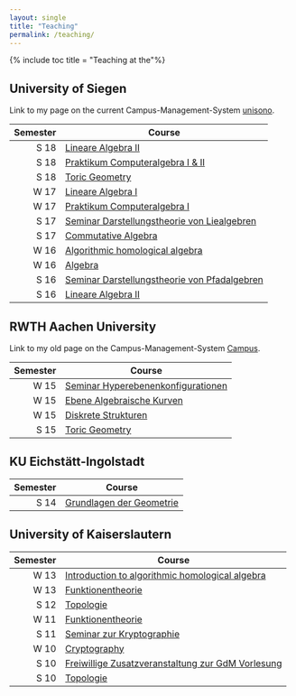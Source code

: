 ```yaml
---
layout: single
title: "Teaching"
permalink: /teaching/
---
```


{% include toc title = "Teaching at the"%}

## University of Siegen

Link to my page on the current Campus-Management-System [unisono](https://unisono.uni-siegen.de/qisserver/pages/cm/exa/examEventOverviewOwn/showOverview.xhtml?_flowId=examEventOverviewOwn-flow&_flowExecutionKey=e3s1).

 Semester | Course
---------:|--------
   S 18  | [Lineare Algebra II](/teaching/S18/LA_II/)
   S 18  | [Praktikum Computeralgebra I & II](/teaching/S18/PraktikumCA/)
   S 18  | [Toric Geometry](/teaching/S18/TG/)
   W 17  | [Lineare Algebra I](/teaching/W17/LA_I/)
   W 17  | [Praktikum Computeralgebra I](/teaching/W17/PraktikumCA/)
   S 17  | [Seminar Darstellungstheorie von Liealgebren](https://www.mathb.rwth-aachen.de/~barakat/Lehre/SS17/Seminar_Liealgebren)
   S 17  | [Commutative Algebra](https://www.mathb.rwth-aachen.de/~barakat/Lehre/SS17/CA)
   W 16  | [Algorithmic homological algebra](https://www.mathb.rwth-aachen.de/~barakat/Lehre/WS16/HomologicalAlgebra)
   W 16  | [Algebra](https://www.mathb.rwth-aachen.de/~barakat/Lehre/WS16/Algebra)
   S 16  | [Seminar Darstellungstheorie von Pfadalgebren](https://www.mathb.rwth-aachen.de/~barakat/Lehre/SS16/Seminar_Pfadalgebren)
   S 16  | [Lineare Algebra II](https://www.mathb.rwth-aachen.de/~barakat/Lehre/SS16/LAII)

## RWTH Aachen University

Link to my old page on the Campus-Management-System [Campus](https://www.campus.rwth-aachen.de/rwth/all/eventlist.asp?gguid=0x50F27056CE85D51196710000F4B4937D&mode=lecturer&title=&tguid=0x0B473CF286B45B4984CD02565C07D6F8).

 Semester | Course
---------:|--------
   W 15  | [Seminar Hyperebenenkonfigurationen](https://www.mathb.rwth-aachen.de/~barakat/Lehre/WS15/Seminar_Hyperebenenkonfigurationen)
   W 15  | [Ebene Algebraische Kurven](https://www.mathb.rwth-aachen.de/~barakat/Lehre/WS15/Ebene_Algebraische_Kurven)
   W 15  | [Diskrete Strukturen](https://www.mathb.rwth-aachen.de/~barakat/Lehre/WS15/Diskrete_Strukturen)
   S 15  | [Toric Geometry](https://www.mathb.rwth-aachen.de/~barakat/Lehre/SS15/Torische_Geometrie)

## KU Eichstätt-Ingolstadt

 Semester | Course
---------:|--------
   S 14  | [Grundlagen der Geometrie](https://www.mathb.rwth-aachen.de/~barakat/Lehre/SS14/Grundlagen_der_Geometrie)

## University of Kaiserslautern

 Semester | Course
---------:|--------
   W 13  | [Introduction to algorithmic homological algebra](https://www.mathb.rwth-aachen.de/~barakat/Lehre/WS13/HomologicalAlgebra)
   W 13  | [Funktionentheorie](https://www.mathb.rwth-aachen.de/~barakat/Lehre/WS13/Funktionentheorie)
   S 12  | [Topologie](https://www.mathb.rwth-aachen.de/~barakat/Lehre/SS12/Topologie)
   W 11  | [Funktionentheorie](https://www.mathb.rwth-aachen.de/~barakat/Lehre/WS11/Funktionentheorie)
   S 11  | [Seminar zur Kryptographie](https://www.mathb.rwth-aachen.de/~barakat/Lehre/SS11/KryptoSeminar)
   W 10  | [Cryptography](https://www.mathb.rwth-aachen.de/~barakat/Lehre/WS10/Cryptography)
   S 10  | [Freiwillige Zusatzveranstaltung zur GdM Vorlesung](https://www.mathb.rwth-aachen.de/~barakat/Lehre/SS10/ZV/index.html)
   S 10  | [Topologie](https://www.mathb.rwth-aachen.de/~barakat/Lehre/SS10/Topologie)
